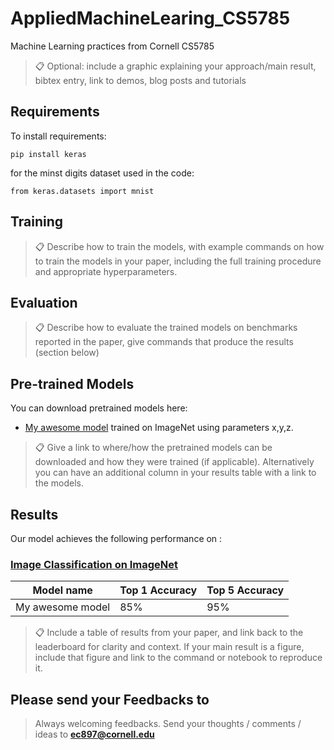 # AppliedMachineLearing_CS5785
Machine Learning practices from Cornell CS5785 

>📋  Optional: include a graphic explaining your approach/main result, bibtex entry, link to demos, blog posts and tutorials

## Requirements

To install requirements:

```setup
pip install keras
```

for the minst digits dataset used in the code: 
```
from keras.datasets import mnist
```

## Training


>📋  Describe how to train the models, with example commands on how to train the models in your paper, including the full training procedure and appropriate hyperparameters.

## Evaluation

>📋  Describe how to evaluate the trained models on benchmarks reported in the paper, give commands that produce the results (section below)


## Pre-trained Models

You can download pretrained models here:

- [My awesome model](https://drive.google.com/mymodel.pth) trained on ImageNet using parameters x,y,z. 

>📋  Give a link to where/how the pretrained models can be downloaded and how they were trained (if applicable).  Alternatively you can have an additional column in your results table with a link to the models.

## Results

Our model achieves the following performance on :

### [Image Classification on ImageNet](https://paperswithcode.com/sota/image-classification-on-imagenet)

| Model name         | Top 1 Accuracy  | Top 5 Accuracy |
| ------------------ |---------------- | -------------- |
| My awesome model   |     85%         |      95%       |

>📋  Include a table of results from your paper, and link back to the leaderboard for clarity and context. If your main result is a figure, include that figure and link to the command or notebook to reproduce it. 


## Please send your Feedbacks to
> Always welcoming feedbacks. Send your thoughts / comments / ideas to **ec897@cornell.edu** 

